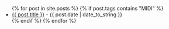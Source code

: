 <ul>
  {% for post in site.posts %}
  {% if post.tags contains "MIDI" %}
  <li>
      <a href="{{ post.url }}">{{ post.title }}</a> - {{ post.date | date_to_string }}
  </li>
  {% endif %}
  {% endfor %}
</ul>